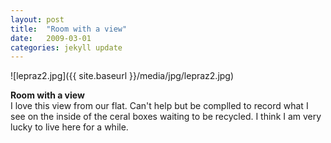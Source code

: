 ```yaml
---
layout: post
title:  "Room with a view"
date:   2009-03-01
categories: jekyll update
---
```

![lepraz2.jpg]({{ site.baseurl }}/media/jpg/lepraz2.jpg)

__Room with a view__  
I love this view from our flat.  Can't help but be complled to record what I see on the inside of the ceral boxes waiting to be recycled.  I think I am very lucky to live here for a while.

